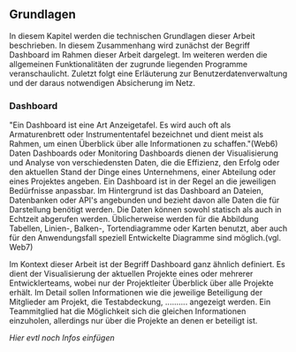 ## Grundlagen

In diesem Kapitel werden die technischen Grundlagen dieser Arbeit beschrieben. In diesem Zusammenhang wird zunächst der Begriff Dashboard im Rahmen dieser Arbeit dargelegt. Im weiteren werden die allgemeinen Funktionalitäten der zugrunde liegenden Programme veranschaulicht. Zuletzt folgt eine Erläuterung zur Benutzerdatenverwaltung und der daraus notwendigen Absicherung im Netz.

### Dashboard


"Ein Dashboard ist eine Art Anzeigetafel. Es wird auch oft als Armaturenbrett oder Instrumententafel bezeichnet und dient meist als Rahmen, um einen Überblick über alle Informationen zu schaffen."(Web6)
Daten Dashboards oder Monitoring Dashboards dienen der Visualisierung und Analyse von verschiedensten Daten, die die Effizienz, den Erfolg oder den aktuellen Stand der Dinge eines Unternehmens, einer Abteilung oder eines Projektes angeben. Ein Dashboard ist in der Regel an die jeweiligen Bedürfnisse anpassbar. Im Hintergrund ist das Dashboard an Dateien, Datenbanken oder API's angebunden und bezieht davon alle Daten die für Darstellung benötigt werden. Die Daten können sowohl statisch als auch in Echtzeit abgerufen werden. Üblicherweise werden für die Abbildung Tabellen, Linien-, Balken-, Tortendiagramme oder Karten benutzt, aber auch für den Anwendungsfall speziell Entwickelte Diagramme sind möglich.(vgl. Web7)

Im Kontext dieser Arbeit ist der Begriff Dashboard ganz ähnlich definiert. Es dient der Visualisierung der aktuellen Projekte eines oder mehrerer Entwicklerteams, wobei nur der Projektleiter Überblick über alle Projekte erhält.
Im Detail sollen Informationen wie die jeweilige Beteiligung der Mitglieder am Projekt, die Testabdeckung, .......... angezeigt werden. Ein Teammitglied hat die Möglichkeit sich die gleichen Informationen einzuholen, allerdings nur über die Projekte an denen er beteiligt ist.

_Hier evtl noch Infos einfügen_
